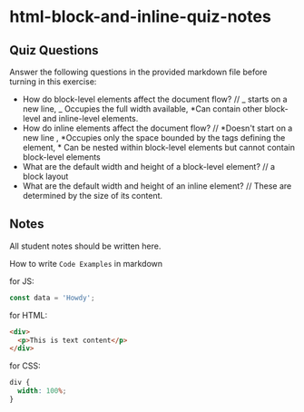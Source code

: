 # html-block-and-inline-quiz-notes

## Quiz Questions

Answer the following questions in the provided markdown file before turning in this exercise:

- How do block-level elements affect the document flow?
  // _ starts on a new line, _ Occupies the full width available, \*Can contain other block-level and inline-level elements.
- How do inline elements affect the document flow?
  // *Doesn't start on a new line , *Occupies only the space bounded by the tags defining the element, \* Can be nested within block-level elements but cannot contain block-level elements
- What are the default width and height of a block-level element?
  // a block layout
- What are the default width and height of an inline element?
  // These are determined by the size of its content.

## Notes

All student notes should be written here.

How to write `Code Examples` in markdown

for JS:

```javascript
const data = 'Howdy';
```

for HTML:

```html
<div>
  <p>This is text content</p>
</div>
```

for CSS:

```css
div {
  width: 100%;
}
```
